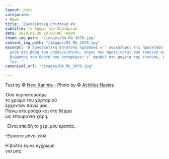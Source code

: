 ```yaml
---
layout: post
categories:
- News
title: 'Συνοδευτική Επιστολή #8'
subtitle: Το Χρώμα του Χορταριού
date: 2020-01-20 23:00:00 +0000
thumb_img_path: "/images/04_MG_3870.jpg"
content_img_path: "/images/04_MG_3870.jpg"
excerpt: 'Η Συνοδευτική Επιστολή προσδοκά ν'' ανακαλύψει τις προεκτάσεις της εικόνας
  μέσα στα βάθη του υποσυνειδήτου. Λόγος που προτείνεται σαν ταπεινό απαύγασμα του
  βιώματος του θεατή που καταφέρνει ν’ αφηθεί στη μαγεία της εικόνας, επαναδημιουργώντας
  την. '
canonical_url: "/images/04_MG_3870.jpg"

---
```

Text by © <a href="https://www.facebook.com/nevi.kaninia" target="blank">Nevi Kaninia - </a>Photo by © <a href="https://anikon.org/" target="blank">Achilles Nasios</a>

Όσο περπατούσαμε   
το χρώμα του χορταριού  
έρχονταν πάνω μας.  
Πάνω στα ρούχα και στο δέρμα  
ως επουράνια χάρη.

\-Είναι επειδή το χέρι μου κρατάς.

\-Είμαστε μόνοι εδώ.

Η βόλτα έγινε έγχρωμη  
για μας.